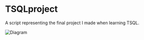# TSQLproject
A script representing the final project I made when learning TSQL.

![Diagram](https://user-images.githubusercontent.com/48796641/112361571-3718d480-8cdc-11eb-85bd-605a38d8dbc0.PNG)
